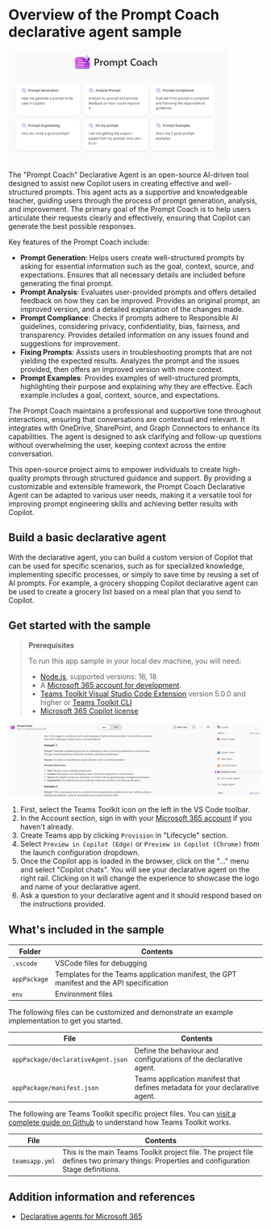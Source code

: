 # Overview of the Prompt Coach declarative agent sample
![Prompt Coach Start Screen](assets/PromptCoach1.png)

The "Prompt Coach" Declarative Agent is an open-source AI-driven tool designed to assist new Copilot users in creating effective and well-structured prompts. This agent acts as a supportive and knowledgeable teacher, guiding users through the process of prompt generation, analysis, and improvement. The primary goal of the Prompt Coach is to help users articulate their requests clearly and effectively, ensuring that Copilot can generate the best possible responses.

Key features of the Prompt Coach include:
- **Prompt Generation**: Helps users create well-structured prompts by asking for essential information such as the goal, context, source, and expectations. Ensures that all necessary details are included before generating the final prompt.
- **Prompt Analysis**: Evaluates user-provided prompts and offers detailed feedback on how they can be improved. Provides an original prompt, an improved version, and a detailed explanation of the changes made.
- **Prompt Compliance**: Checks if prompts adhere to Responsible AI guidelines, considering privacy, confidentiality, bias, fairness, and transparency. Provides detailed information on any issues found and suggestions for improvement.
- **Fixing Prompts**: Assists users in troubleshooting prompts that are not yielding the expected results. Analyzes the prompt and the issues provided, then offers an improved version with more context.
- **Prompt Examples**: Provides examples of well-structured prompts, highlighting their purpose and explaining why they are effective. Each example includes a goal, context, source, and expectations.

The Prompt Coach maintains a professional and supportive tone throughout interactions, ensuring that conversations are contextual and relevant. It integrates with OneDrive, SharePoint, and Graph Connectors to enhance its capabilities. The agent is designed to ask clarifying and follow-up questions without overwhelming the user, keeping context across the entire conversation.

This open-source project aims to empower individuals to create high-quality prompts through structured guidance and support. By providing a customizable and extensible framework, the Prompt Coach Declarative Agent can be adapted to various user needs, making it a versatile tool for improving prompt engineering skills and achieving better results with Copilot.

## Build a basic declarative agent

With the declarative agent, you can build a custom version of Copilot that can be used for specific scenarios, such as for specialized knowledge, implementing specific processes, or simply to save time by reusing a set of AI prompts. For example, a grocery shopping Copilot declarative agent can be used to create a grocery list based on a meal plan that you send to Copilot.

## Get started with the sample

> **Prerequisites**
>
> To run this app sample in your local dev machine, you will need:
>
> - [Node.js](https://nodejs.org/), supported versions: 16, 18
> - A [Microsoft 365 account for development](https://docs.microsoft.com/microsoftteams/platform/toolkit/accounts).
> - [Teams Toolkit Visual Studio Code Extension](https://aka.ms/teams-toolkit) version 5.0.0 and higher or [Teams Toolkit CLI](https://aka.ms/teamsfx-toolkit-cli)
> - [Microsoft 365 Copilot license](https://learn.microsoft.com/microsoft-365-copilot/extensibility/prerequisites#prerequisites)

![PromptCoach in Action](assets/PromptCoach2.png)

1. First, select the Teams Toolkit icon on the left in the VS Code toolbar.
2. In the Account section, sign in with your [Microsoft 365 account](https://docs.microsoft.com/microsoftteams/platform/toolkit/accounts) if you haven't already.
3. Create Teams app by clicking `Provision` in "Lifecycle" section.
4. Select `Preview in Copilot (Edge)` or `Preview in Copilot (Chrome)` from the launch configuration dropdown.
5. Once the Copilot app is loaded in the browser, click on the "…" menu and select "Copilot chats". You will see your declarative agent on the right rail. Clicking on it will change the experience to showcase the logo and name of your declarative agent.
6. Ask a question to your declarative agent and it should respond based on the instructions provided.

## What's included in the sample

| Folder       | Contents                                                                                 |
| ------------ | ---------------------------------------------------------------------------------------- |
| `.vscode`    | VSCode files for debugging                                                               |
| `appPackage` | Templates for the Teams application manifest, the GPT manifest and the API specification |
| `env`        | Environment files                                                                        |

The following files can be customized and demonstrate an example implementation to get you started.

| File                                 | Contents                                                                       |
| ------------------------------------ | ------------------------------------------------------------------------------ |
| `appPackage/declarativeAgent.json` | Define the behaviour and configurations of the declarative agent.            |
| `appPackage/manifest.json`           | Teams application manifest that defines metadata for your declarative agent. |

The following are Teams Toolkit specific project files. You can [visit a complete guide on Github](https://github.com/OfficeDev/TeamsFx/wiki/Teams-Toolkit-Visual-Studio-Code-v5-Guide#overview) to understand how Teams Toolkit works.

| File           | Contents                                                                                                                                  |
| -------------- | ----------------------------------------------------------------------------------------------------------------------------------------- |
| `teamsapp.yml` | This is the main Teams Toolkit project file. The project file defines two primary things: Properties and configuration Stage definitions. |

## Addition information and references

- [Declarative agents for Microsoft 365](https://aka.ms/teams-toolkit-declarative-agent)

